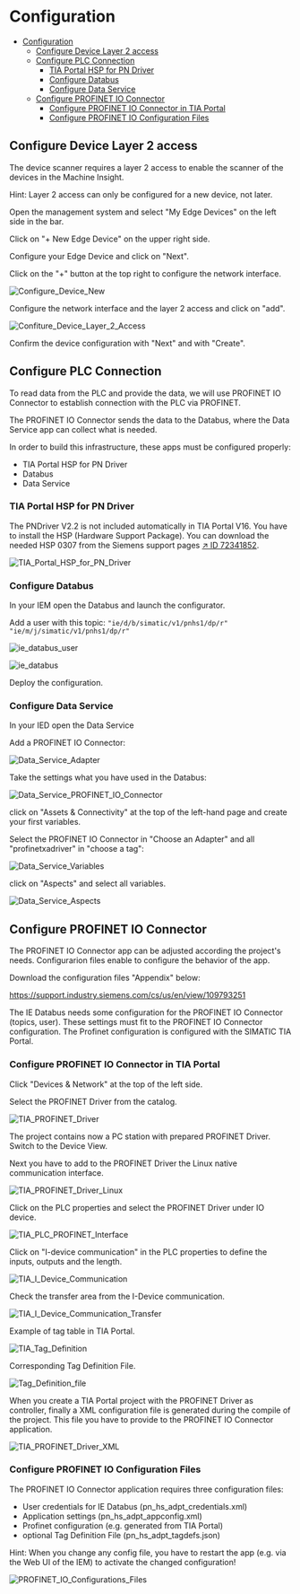# Configuration 

- [Configuration](#configuration)
  - [Configure Device Layer 2 access](#configure-device-layer-2-access)
  - [Configure PLC Connection](#configure-plc-connection)
    - [TIA Portal HSP for PN Driver](#tia-portal-hsp-for-pn-driver)
    - [Configure Databus](#configure-databus)
    - [Configure Data Service](#configure-data-service)
  - [Configure PROFINET IO Connector](#configure-profinet-io-connector)
    - [Configure PROFINET IO Connector in TIA Portal](#configure-profinet-io-connector-in-tia-portal)
    - [Configure PROFINET IO Configuration Files](#configure-profinet-io-configuration-files)

## Configure Device Layer 2 access

The device scanner requires a layer 2 access to enable the scanner of the devices in the Machine Insight.

Hint: Layer 2 access can only be configured for a new device, not later.

Open the management system and select "My Edge Devices" on the left side in the bar.

Click on "+ New Edge Device" on the upper right side.

Configure your Edge Device and click on "Next".

Click on the "+" button at the top right to configure the network interface.

![Configure_Device_New](graphics/Configure_Device_New.PNG)

Configure the network interface and the layer 2 access and click on "add".

![Confiture_Device_Layer_2_Access](graphics/Configure_Device_Layer_2_Access.PNG)

Confirm the device configuration with "Next" and with "Create".

## Configure PLC Connection

To read data from the PLC and provide the data, we will use PROFINET IO Connector to establish connection with the PLC via PROFINET.

The PROFINET IO Connector sends the data to the Databus, where the Data Service app can collect what is needed.

In order to build this infrastructure, these apps must be configured properly:

- TIA Portal HSP for PN Driver
- Databus
- Data Service

### TIA Portal HSP for PN Driver

The PNDriver V2.2 is not included automatically in TIA Portal V16. You have to install the HSP (Hardware Support Package).
You can download the needed HSP 0307 from the Siemens support pages [↗ ID 72341852](https://support.industry.siemens.com/cs/ww/en/view/72341852).

![TIA_Portal_HSP_for_PN_Driver](graphics/TIA_Portal_HSP_for_PN_Driver.PNG)

### Configure Databus

In your IEM open the Databus and launch the configurator.

Add a user with this topic:
`"ie/d/b/simatic/v1/pnhs1/dp/r"`
`"ie/m/j/simatic/v1/pnhs1/dp/r"`

![ie_databus_user](graphics/IE_Databus_User.PNG)

![ie_databus](graphics/IE_Databus.PNG)

Deploy the configuration.

### Configure Data Service

In your IED open the Data Service 

Add a PROFINET IO Connector:

![Data_Service_Adapter](graphics/Data_Service_Adapters.PNG)

Take the settings what you have used in the Databus:

![Data_Service_PROFINET_IO_Connector](graphics/Data_Service_PROFINET_IO_Connector.PNG)

click on "Assets & Connectivity" at the top of the left-hand page and create your first variables.

Select the PROFINET IO Connector in "Choose an Adapter" and all "profinetxadriver" in "choose a tag":

![Data_Service_Variables](graphics/Data_Service_Data_Service_Variable.PNG)

click on "Aspects" and select all variables.

![Data_Service_Aspects](graphics/Data_Service_Data_Service_Aspects.PNG)

## Configure PROFINET IO Connector 

The PROFINET IO Connector app can be adjusted according the project's needs. 
Configurarion files enable to configure the behavior of the app.

Download the configuration files "Appendix" below:

https://support.industry.siemens.com/cs/us/en/view/109793251

The IE Databus needs some configuration for the PROFINET IO Connector (topics, user). These settings must fit to the PROFINET IO Connector configuration.
The Profinet configuration is configured with the SIMATIC TIA Portal.

### Configure PROFINET IO Connector in TIA Portal

Click "Devices & Network" at the top of the left side.

Select the PROFINET Driver from the catalog.

![TIA_PROFINET_Driver](graphics/TIA_PROFINET_Driver.PNG)

The project contains now a PC station with prepared PROFINET Driver. Switch to the Device View.

Next you have to add to the PROFINET Driver the Linux native communication interface.

![TIA_PROFINET_Driver_Linux](graphics/TIA_PROFINET_Driver_Linux.PNG)

Click on the PLC properties and select the PROFINET Driver under IO device.

![TIA_PLC_PROFINET_Interface](graphics/TIA_PLC_PROFINET_Interface.PNG)

Click on "I-device communication" in the PLC properties to define the inputs, outputs and the length.

![TIA_I_Device_Communication](graphics/TIA_I_Device_Communication.PNG)

Check the transfer area from the I-Device communication.

![TIA_I_Device_Communication_Transfer](graphics/TIA_I_Device_Communication_Transfer.PNG)

Example of tag table in TIA Portal.

![TIA_Tag_Definition](graphics/TIA_Tag_Definition.PNG)

Corresponding Tag Definition File.

![Tag_Definition_file](graphics/Tag_Definition_file.PNG)

When you create a TIA Portal project with the PROFINET Driver as controller, finally a XML configuration file is generated during the compile of the project. 
This file you have to provide to the PROFINET IO Connector application.

![TIA_PROFINET_Driver_XML](graphics/TIA_PROFINET_Driver_XML.PNG)

### Configure PROFINET IO Configuration Files

The PROFINET IO Connector application requires three configuration files:

- User credentials for IE Databus (pn_hs_adpt_credentials.xml)
- Application settings (pn_hs_adpt_appconfig.xml)
- Profinet configuration (e.g. generated from TIA Portal)
- optional Tag Definition File (pn_hs_adpt_tagdefs.json)

Hint: When you change any config file, you have to restart the app (e.g. via the Web UI of the IEM) to activate the changed configuration!

![PROFINET_IO_Configurations_Files](graphics/PROFINET_IO_Configurations_Files.PNG)